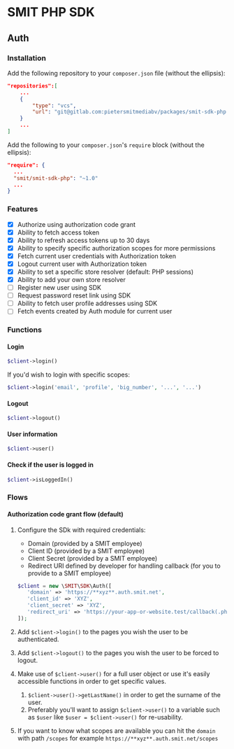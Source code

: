 # SMIT PHP SDK

## Auth

### Installation

Add the following repository to your `composer.json` file (without the ellipsis):

```json
"repositories":[
    ...
    {
        "type": "vcs",
        "url": "git@gitlab.com:pietersmitmediabv/packages/smit-sdk-php.git"
    }
    ...
]
```

Add the following to your `composer.json`'s `require` block (without the ellipsis):

```json
"require": {
  ...
  "smit/smit-sdk-php": "~1.0"
  ...
}
```

### Features

- [x] Authorize using authorization code grant
- [x] Ability to fetch access token
- [x] Ability to refresh access tokens up to 30 days
- [x] Ability to specify specific authorization scopes for more permissions
- [x] Fetch current user credentials with Authorization token
- [x] Logout current user with Authorization token
- [x] Ability to set a specific store resolver (default: PHP sessions)
- [x] Ability to add your own store resolver
- [ ] Register new user using SDK
- [ ] Request password reset link using SDK
- [ ] Ability to fetch user profile addresses using SDK
- [ ] Fetch events created by Auth module for current user

### Functions

#### Login

```php
$client->login()
```

If you'd wish to login with specific scopes:

```php
$client->login('email', 'profile', 'big_number', '...', '...')
```

#### Logout

```php
$client->logout()
```

#### User information

```php
$client->user()
```

#### Check if the user is logged in

```php
$client->isLoggedIn()
```

### Flows

#### Authorization code grant flow (default)

1. Configure the SDk with required credentials:
    - Domain (provided by a SMIT employee)
    - Client ID (provided by a SMIT employee)
    - Client Secret  (provided by a SMIT employee)
    - Redirect URI defined by developer for handling callback (for you to provide to a SMIT employee)
    
    ```php
    $client = new \SMIT\SDK\Auth([
       'domain' => 'https://**xyz**.auth.smit.net', 
       'client_id' => 'XYZ', 
       'client_secret' => 'XYZ', 
       'redirect_uri' => 'https://your-app-or-website.test/callback(.php)',
   ]);
   ``` 
2. Add `$client->login()` to the pages you wish the user to be authenticated.
3. Add `$client->logout()` to the pages you wish the user to be forced to logout.
4. Make use of `$client->user()` for a full user object or use it's easily accessible functions in order to get specific values.
    1. `$client->user()->getLastName()` in order to get the surname of the user.
    2. Preferably you'll want to assign `$client->user()` to a variable such as `$user` like `$user = $client->user()` for re-usability.
5. If you want to know what scopes are available you can hit the `domain` with path `/scopes` for example `https://**xyz**.auth.smit.net/scopes` 
